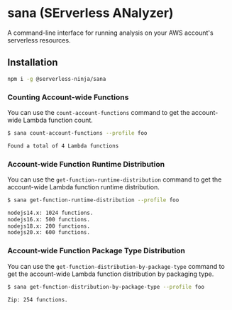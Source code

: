 # sana (SErverless ANalyzer)

A command-line interface for running analysis on your AWS account's serverless resources.

## Installation

```sh
npm i -g @serverless-ninja/sana
```

### Counting Account-wide Functions

You can use the `count-account-functions` command to get the account-wide Lambda function count.

```sh
$ sana count-account-functions --profile foo

Found a total of 4 Lambda functions
```

### Account-wide Function Runtime Distribution

You can use the `get-function-runtime-distribution` command to get the account-wide Lambda function runtime distribution.

```sh
$ sana get-function-runtime-distribution --profile foo

nodejs14.x: 1024 functions.
nodejs16.x: 500 functions.
nodejs18.x: 200 functions.
nodejs20.x: 600 functions.
```

### Account-wide Function Package Type Distribution

You can use the `get-function-distribution-by-package-type` command to get the account-wide Lambda function distribution by packaging type.

```sh
$ sana get-function-distribution-by-package-type --profile foo

Zip: 254 functions.
```
